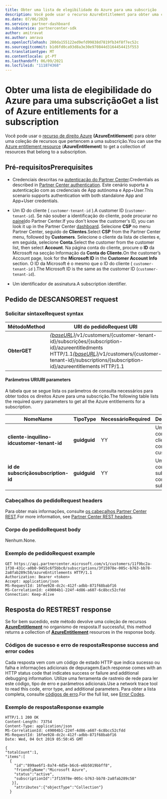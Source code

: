 ```yaml
---
title: Obter uma lista de elegibilidade do Azure para uma subscrição
description: Você pode usar o recurso AzureEntitlement para obter uma coleção de recursos de direito Azure que pertencem a uma subscrição.
ms.date: 07/06/2020
ms.service: partner-dashboard
ms.subservice: partnercenter-sdk
author: amitravat
ms.author: amrava
ms.openlocfilehash: 280da155122ed9efd99838d7819fb34f8f7ec52c
ms.sourcegitcommit: b1d6fd0ca93d8a3e30e970844d3164454415f553
ms.translationtype: MT
ms.contentlocale: pt-PT
ms.lasthandoff: 06/09/2021
ms.locfileid: "111874368"
---
```

# <a name="get-a-list-of-azure-entitlements-for-a-subscription"></a><span data-ttu-id="a8248-103">Obter uma lista de elegibilidade do Azure para uma subscrição</span><span class="sxs-lookup"><span data-stu-id="a8248-103">Get a list of Azure entitlements for a subscription</span></span>

<span data-ttu-id="a8248-104">Você pode usar o [recurso de direito Azure](subscription-resources.md#azureentitlement) **(AzureEntitlement**) para obter uma coleção de recursos que pertencem a uma subscrição.</span><span class="sxs-lookup"><span data-stu-id="a8248-104">You can use the [Azure entitlement resource](subscription-resources.md#azureentitlement) (**AzureEntitlement**) to get a collection of resources that belong to a subscription.</span></span>

## <a name="prerequisites"></a><span data-ttu-id="a8248-105">Pré-requisitos</span><span class="sxs-lookup"><span data-stu-id="a8248-105">Prerequisites</span></span>

- <span data-ttu-id="a8248-106">Credenciais descritas na [autenticação do Partner Center](partner-center-authentication.md).</span><span class="sxs-lookup"><span data-stu-id="a8248-106">Credentials as described in [Partner Center authentication](partner-center-authentication.md).</span></span> <span data-ttu-id="a8248-107">Este cenário suporta a autenticação com as credenciais de App autónoma e App+User.</span><span class="sxs-lookup"><span data-stu-id="a8248-107">This scenario supports authentication with both standalone App and App+User credentials.</span></span>

- <span data-ttu-id="a8248-108">Um ID do cliente ( `customer-tenant-id` ).</span><span class="sxs-lookup"><span data-stu-id="a8248-108">A customer ID (`customer-tenant-id`).</span></span> <span data-ttu-id="a8248-109">Se não souber a identificação do cliente, pode procurar no [painel](https://partner.microsoft.com/dashboard)do Partner Center.</span><span class="sxs-lookup"><span data-stu-id="a8248-109">If you don't know the customer's ID, you can look it up in the Partner Center [dashboard](https://partner.microsoft.com/dashboard).</span></span> <span data-ttu-id="a8248-110">Selecione **CSP** no menu Partner Center, seguido de **Clientes**.</span><span class="sxs-lookup"><span data-stu-id="a8248-110">Select **CSP** from the Partner Center menu, followed by **Customers**.</span></span> <span data-ttu-id="a8248-111">Selecione o cliente da lista de clientes e, em seguida, selecione **Conta.**</span><span class="sxs-lookup"><span data-stu-id="a8248-111">Select the customer from the customer list, then select **Account**.</span></span> <span data-ttu-id="a8248-112">Na página conta do cliente, procure o **ID** da Microsoft na secção Informação da **Conta do Cliente.**</span><span class="sxs-lookup"><span data-stu-id="a8248-112">On the customer’s Account page, look for the **Microsoft ID** in the **Customer Account Info** section.</span></span> <span data-ttu-id="a8248-113">O ID da Microsoft é o mesmo que o ID do cliente ( `customer-tenant-id` ).</span><span class="sxs-lookup"><span data-stu-id="a8248-113">The Microsoft ID is the same as the customer ID  (`customer-tenant-id`).</span></span>

- <span data-ttu-id="a8248-114">Um identificador de assinatura.</span><span class="sxs-lookup"><span data-stu-id="a8248-114">A subscription identifier.</span></span>

## <a name="rest-request"></a><span data-ttu-id="a8248-115">Pedido de DESCANSO</span><span class="sxs-lookup"><span data-stu-id="a8248-115">REST request</span></span>

### <a name="request-syntax"></a><span data-ttu-id="a8248-116">Solicitar sintaxe</span><span class="sxs-lookup"><span data-stu-id="a8248-116">Request syntax</span></span>

| <span data-ttu-id="a8248-117">Método</span><span class="sxs-lookup"><span data-stu-id="a8248-117">Method</span></span>  | <span data-ttu-id="a8248-118">URI do pedido</span><span class="sxs-lookup"><span data-stu-id="a8248-118">Request URI</span></span>                                                                                                                   |
|---------|---------------------------------------------------------------------------------|
| <span data-ttu-id="a8248-119">**Obter**</span><span class="sxs-lookup"><span data-stu-id="a8248-119">**GET**</span></span> | <span data-ttu-id="a8248-120">[*{baseURL}*](partner-center-rest-urls.md)/v1/customers/{customer-tenant-id}/subscrições/{subscription-id}/azureentitledments HTTP/1.1</span><span class="sxs-lookup"><span data-stu-id="a8248-120">[*{baseURL}*](partner-center-rest-urls.md)/v1/customers/{customer-tenant-id}/subscriptions/{subscription-id}/azureentitlements HTTP/1.1</span></span> |

#### <a name="uri-parameters"></a><span data-ttu-id="a8248-121">Parâmetros URI</span><span class="sxs-lookup"><span data-stu-id="a8248-121">URI parameters</span></span>

<span data-ttu-id="a8248-122">A tabela que se segue lista os parâmetros de consulta necessários para obter todos os direitos Azure para uma subscrição.</span><span class="sxs-lookup"><span data-stu-id="a8248-122">The following table lists the required query parameters to get all the Azure entitlements for a subscription.</span></span>

| <span data-ttu-id="a8248-123">Nome</span><span class="sxs-lookup"><span data-stu-id="a8248-123">Name</span></span>                   | <span data-ttu-id="a8248-124">Tipo</span><span class="sxs-lookup"><span data-stu-id="a8248-124">Type</span></span>     | <span data-ttu-id="a8248-125">Necessário</span><span class="sxs-lookup"><span data-stu-id="a8248-125">Required</span></span> | <span data-ttu-id="a8248-126">Descrição</span><span class="sxs-lookup"><span data-stu-id="a8248-126">Description</span></span>                           |
|------------------------|----------|----------|---------------------------------------|
| <span data-ttu-id="a8248-127">**cliente-inquilino-id**</span><span class="sxs-lookup"><span data-stu-id="a8248-127">**customer-tenant-id**</span></span> | <span data-ttu-id="a8248-128">**guid**</span><span class="sxs-lookup"><span data-stu-id="a8248-128">**guid**</span></span> | <span data-ttu-id="a8248-129">Y</span><span class="sxs-lookup"><span data-stu-id="a8248-129">Y</span></span>        | <span data-ttu-id="a8248-130">Um GUID correspondente ao cliente.</span><span class="sxs-lookup"><span data-stu-id="a8248-130">A GUID corresponding to the customer.</span></span> |
| <span data-ttu-id="a8248-131">**id de subscrição**</span><span class="sxs-lookup"><span data-stu-id="a8248-131">**subscription-id**</span></span>       | <span data-ttu-id="a8248-132">**guid**</span><span class="sxs-lookup"><span data-stu-id="a8248-132">**guid**</span></span> | <span data-ttu-id="a8248-133">Y</span><span class="sxs-lookup"><span data-stu-id="a8248-133">Y</span></span>        | <span data-ttu-id="a8248-134">Um GUID correspondente à subscrição.</span><span class="sxs-lookup"><span data-stu-id="a8248-134">A GUID corresponding to the subscription.</span></span>    |

### <a name="request-headers"></a><span data-ttu-id="a8248-135">Cabeçalhos do pedido</span><span class="sxs-lookup"><span data-stu-id="a8248-135">Request headers</span></span>

<span data-ttu-id="a8248-136">Para obter mais informações, consulte [os cabeçalhos Partner Center REST](headers.md).</span><span class="sxs-lookup"><span data-stu-id="a8248-136">For more information, see [Partner Center REST headers](headers.md).</span></span>

### <a name="request-body"></a><span data-ttu-id="a8248-137">Corpo do pedido</span><span class="sxs-lookup"><span data-stu-id="a8248-137">Request body</span></span>

<span data-ttu-id="a8248-138">Nenhum.</span><span class="sxs-lookup"><span data-stu-id="a8248-138">None.</span></span>

### <a name="request-example"></a><span data-ttu-id="a8248-139">Exemplo de pedido</span><span class="sxs-lookup"><span data-stu-id="a8248-139">Request example</span></span>

```http
GET https://api.partnercenter.microsoft.com/v1/customers/11f9bc2a-1f38-431c-a0b0-9455c6f5bbc0/subscriptions/3f15978e-005c-b763-bb78-2a8fab289c58/azureEntitlements HTTP/1.1
Authorization: Bearer <token>
Accept: application/json
MS-RequestId: 16fee928-dc2c-412f-adbb-871f68babf16
MS-CorrelationId: c49004b1-224f-4d86-a607-6c8bcc52cfdd
Connection: Keep-Alive
```

## <a name="rest-response"></a><span data-ttu-id="a8248-140">Resposta do REST</span><span class="sxs-lookup"><span data-stu-id="a8248-140">REST response</span></span>

<span data-ttu-id="a8248-141">Se for bem sucedido, este método devolve uma coleção de recursos [**AzureEntitlement**](subscription-resources.md#azureentitlement) no organismo de resposta.</span><span class="sxs-lookup"><span data-stu-id="a8248-141">If successful, this method returns a collection of [**AzureEntitlement**](subscription-resources.md#azureentitlement) resources in the response body.</span></span>

### <a name="response-success-and-error-codes"></a><span data-ttu-id="a8248-142">Códigos de sucesso e erro de resposta</span><span class="sxs-lookup"><span data-stu-id="a8248-142">Response success and error codes</span></span>

<span data-ttu-id="a8248-143">Cada resposta vem com um código de estado HTTP que indica sucesso ou falha e informações adicionais de depuragem.</span><span class="sxs-lookup"><span data-stu-id="a8248-143">Each response comes with an HTTP status code that indicates success or failure and additional debugging information.</span></span> <span data-ttu-id="a8248-144">Utilize uma ferramenta de rastreio de rede para ler este código, tipo de erro e parâmetros adicionais.</span><span class="sxs-lookup"><span data-stu-id="a8248-144">Use a network trace tool to read this code, error type, and additional parameters.</span></span> <span data-ttu-id="a8248-145">Para obter a lista completa, consulte [códigos de erro](error-codes.md).</span><span class="sxs-lookup"><span data-stu-id="a8248-145">For the full list, see [Error Codes](error-codes.md).</span></span>

### <a name="response-example"></a><span data-ttu-id="a8248-146">Exemplo de resposta</span><span class="sxs-lookup"><span data-stu-id="a8248-146">Response example</span></span>

```http
HTTP/1.1 200 OK
Content-Length: 73754
Content-Type: application/json
MS-CorrelationId: c49004b1-224f-4d86-a607-6c8bcc52cfdd
MS-RequestId: 16fee928-dc2c-412f-adbb-871f68babf16
Date: Wed, 04 Oct 2019 05:50:45 GMT

{
"totalCount":1,
"items":[
  {
    "id":"899ae6f1-8a74-4d5e-b6c6-e6b5019bbff8",
    "friendlyName":"Microsoft Azure",
    "status":"active",
    "subscriptionId":"3f15978e-005c-b763-bb78-2a8fab289c58"
   }],
    "attributes":{"objectType":"Collection"}
  }
```

